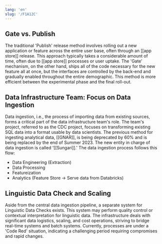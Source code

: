 ```yaml
---
lang: 'en'
slug: '/F1A12C'
---
```


## Gate vs. Publish

The traditional 'Publish' release method involves rolling out a new application or feature across the entire user base, often through an [[app store]] release. This approach typically takes a considerable amount of time, often due to [[app store]] processes or user uptake. The 'Gate' mechanism, on the other hand, ships all of the code necessary for the new feature all at once, but the interfaces are controlled by the back-end and gradually enabled throughout the entire demographic. This method is more efficient between the experimental phase and the final roll-out.

## Data Infrastructure Team: Focus on Data Ingestion

Data ingestion, i.e., the process of importing data from existing sources, forms a critical part of the data infrastructure team's role. The team's project, referred to as the CDC project, focuses on transforming existing SQL data into a format usable by data scientists. The previous method for ingesting analytical data, [[GNAR]], is being deprecated by 60% and is being replaced by the end of Summer 2023. The new entity in charge of data ingestion is called '[[Sungari]].' The data ingestion process follows this flow:

- Data Engineering (Extraction)
- Data Processing
- Featureization
- Analytics (Feature Store → Serve data from Databricks)

## Linguistic Data Check and Scaling

Aside from the central data ingestion pipeline, a separate system for Linguistic Data Checks exists. This system may perform quality control or contextual interpretation for linguistic data. The infrastructure deals with significant data logistics, scaling, and cost operations, striving to bridge real-time systems and batch systems. Currently, processes are under a 'Code Red' situation, indicating a challenging period requiring compromises and rapid changes.
